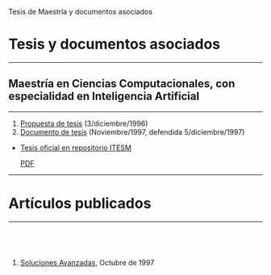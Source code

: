  Tesis de Maestría y documentos asociados 

Tesis y documentos asociados
============================

* * *

Maestría en Ciencias Computacionales, con especialidad en Inteligencia Artificial
---------------------------------------------------------------------------------

* * *

1.  [Propuesta de tesis](Tesis/propuesta.md) (3/diciembre/1996)
1.  [Documento de tesis](Tesis/portada.md) (Noviembre/1997, defendida 5/diciembre/1997)

* [Tesis oficial en repositorio ITESM](https://repositorio.tec.mx/handle/11285/628228?show=full&locale-attribute=en)
  
  [PDF](https://repositorio.tec.mx/bitstream/handle/11285/628228/33068000850729.pdf)
* * *

Artículos publicados
====================

* * *

 
----------

1.  [Soluciones Avanzadas](Soluciones.md), Octubre de 1997